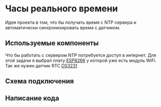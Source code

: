 # Часы реального времени

Идея проекта в том, что бы получать время с NTP сервера и автоматически синхронизировать врема с датчиком.

## Используемые компоненты

Что бы работать с сервером NTP потребуется доступ в интернет. Для этой задачи я выбрал плату [ESP8266](https://www.ebay.com/itm/Node-MCU-V3-2-Arduino-ESP8266-ESP-12-E-Lua-CH340-WiFI-WLan-IoT-Lolin-Micro-flYfE/174098423523) у которой уже есть модуль WiFi. Так же нужен датчик RTC [DS3231](https://www.ebay.com/itm/3-3V-5V-High-Precision-Battery-DS3231-Memory-RTC-Module/264572612045)

## Схема подключения

## Написание кода
